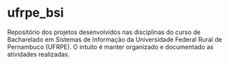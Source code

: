 # ufrpe_bsi
Repositório dos projetos desenvolvidos nas disciplinas do curso de Bacharelado em Sistemas de Informação da Universidade Federal Rural de Pernambuco (UFRPE). O intuito é manter organizado e documentado as atividades realizadas.
